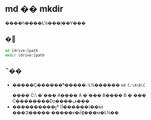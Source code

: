 # md �� mkdir

����һ����Ŀ¼���ļ��У���

## �﷨

```cmd
md [drive:]path
mkdir [drive:]path
```

## ˵��

-   �����Ҫ������ͬʱ�����༶Ŀ¼������ `md C:\A\B\C` ���� C:\ �´��� A���� A �´��� B���� B �´��� C��������ǲ����ڣ���
-   ����������չʱ (Ĭ������)��`md` ���Զ�����·�����κ�ȱʧ���м�Ŀ¼��
